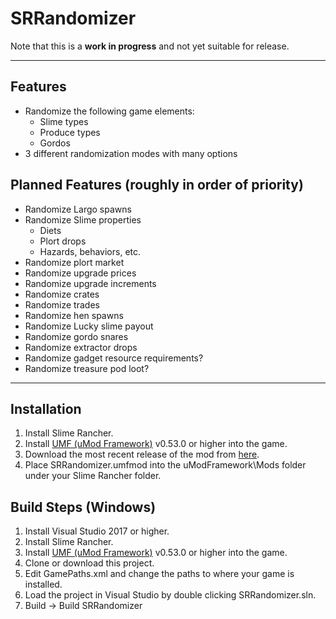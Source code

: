 # SRRandomizer
Note that this is a **work in progress** and not yet suitable for release.

---
 ## Features
 * Randomize the following game elements:
     - Slime types
     - Produce types
     - Gordos
 * 3 different randomization modes with many options
 
 ## Planned Features (roughly in order of priority)
 * Randomize Largo spawns
 * Randomize Slime properties
     - Diets
     - Plort drops
     - Hazards, behaviors, etc.  
 * Randomize plort market
 * Randomize upgrade prices
 * Randomize upgrade increments
 * Randomize crates
 * Randomize trades
 * Randomize hen spawns
 * Randomize Lucky slime payout
 * Randomize gordo snares
 * Randomize extractor drops
 * Randomize gadget resource requirements?
 * Randomize treasure pod loot?

---
## Installation
1. Install Slime Rancher.
2. Install [UMF (uMod Framework)](https://umodframework.com/download) v0.53.0 or higher into the game.
3. Download the most recent release of the mod from [here](https://github.com/supra0/SRRandomizer/releases).
4. Place SRRandomizer.umfmod into the uModFramework\Mods folder under your Slime Rancher folder.

## Build Steps (Windows)
 1. Install Visual Studio 2017 or higher.
 2. Install Slime Rancher.
 3. Install [UMF (uMod Framework)](https://umodframework.com/download) v0.53.0 or higher into the game.
 4. Clone or download this project.
 5. Edit GamePaths.xml and change the paths to where your game is installed.
 6. Load the project in Visual Studio by double clicking SRRandomizer.sln.
 7. Build -> Build SRRandomizer
